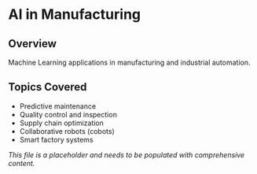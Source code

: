 # AI in Manufacturing

## Overview
Machine Learning applications in manufacturing and industrial automation.

## Topics Covered
- Predictive maintenance
- Quality control and inspection
- Supply chain optimization
- Collaborative robots (cobots)
- Smart factory systems

*This file is a placeholder and needs to be populated with comprehensive content.* 